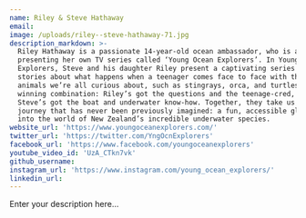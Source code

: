 ```yaml
---
name: Riley & Steve Hathaway
email:
image: /uploads/riley--steve-hathaway-71.jpg
description_markdown: >-
  Riley Hathaway is a passionate 14-year-old ocean ambassador, who is already
  presenting her own TV series called ‘Young Ocean Explorers’. In Young Ocean
  Explorers, Steve and his daughter Riley present a captivating series of
  stories about what happens when a teenager comes face to face with the marine
  animals we’re all curious about, such as stingrays, orca, and turtles. It’s a
  winning combination: Riley’s got the questions and the teenage-cred, and
  Steve’s got the boat and underwater know-how. Together, they take us on a
  journey that has never been previously imagined: a fun, accessible glimpse
  into the world of New Zealand’s incredible underwater species.
website_url: 'https://www.youngoceanexplorers.com/'
twitter_url: 'https://twitter.com/YngOcnExplorers'
facebook_url: 'https://www.facebook.com/youngoceanexplorers'
youtube_video_id: 'UzA_CTkn7vk'
github_username:
instagram_url: 'https://www.instagram.com/young_ocean_explorers/'
linkedin_url:
---
```


Enter your description here...
